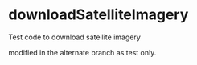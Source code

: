 # downloadSatelliteImagery
Test code to download satellite imagery

modified in the alternate branch as test only.